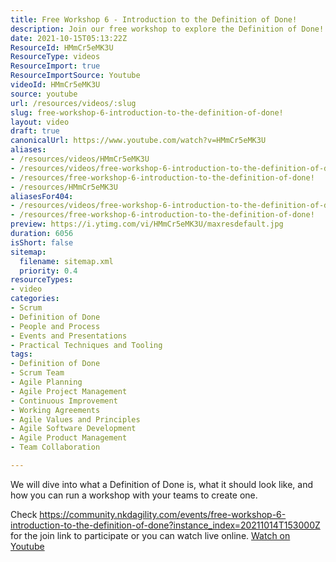 ```yaml
---
title: Free Workshop 6 - Introduction to the Definition of Done!
description: Join our free workshop to explore the Definition of Done! Learn how to create one with your team and enhance your project success. Don't miss out!
date: 2021-10-15T05:13:22Z
ResourceId: HMmCr5eMK3U
ResourceType: videos
ResourceImport: true
ResourceImportSource: Youtube
videoId: HMmCr5eMK3U
source: youtube
url: /resources/videos/:slug
slug: free-workshop-6-introduction-to-the-definition-of-done!
layout: video
draft: true
canonicalUrl: https://www.youtube.com/watch?v=HMmCr5eMK3U
aliases:
- /resources/videos/HMmCr5eMK3U
- /resources/videos/free-workshop-6-introduction-to-the-definition-of-done!
- /resources/free-workshop-6-introduction-to-the-definition-of-done!
- /resources/HMmCr5eMK3U
aliasesFor404:
- /resources/videos/free-workshop-6-introduction-to-the-definition-of-done!
- /resources/free-workshop-6-introduction-to-the-definition-of-done!
preview: https://i.ytimg.com/vi/HMmCr5eMK3U/maxresdefault.jpg
duration: 6056
isShort: false
sitemap:
  filename: sitemap.xml
  priority: 0.4
resourceTypes:
- video
categories:
- Scrum
- Definition of Done
- People and Process
- Events and Presentations
- Practical Techniques and Tooling
tags:
- Definition of Done
- Scrum Team
- Agile Planning
- Agile Project Management
- Continuous Improvement
- Working Agreements
- Agile Values and Principles
- Agile Software Development
- Agile Product Management
- Team Collaboration

---
```

 We will dive into what a Definition of Done is, what it should look like, and how you can run a workshop with your teams to create one.

Check https://community.nkdagility.com/events/free-workshop-6-introduction-to-the-definition-of-done?instance_index=20211014T153000Z for the join link to participate or you can watch live online. 
 [Watch on Youtube](https://www.youtube.com/watch?v=HMmCr5eMK3U)
